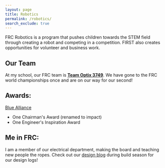```yaml
---
layout: page
title: Robotics
permalink: /robotics/
search_exclude: true
---
```


FRC Robotics is a program that pushes children towards the STEM field through creating a robot and competing in a competition. FIRST also creates opportunities for volunteer and business work.

## Our Team
At my school, our FRC team is **[Team Optix 3749](https://www.team3749.org/home)**. We have gone to the FRC world championships once and are on our way for our second!

## Awards:
[Blue Alliance](https://www.thebluealliance.com/team/3749)
- One Chairman's Award (renamed to impact)
- One Engineer's Inspiration Award

## Me in FRC:
I am a member of our electrical department, making the board and teaching new people the ropes. Check out our [design blog](https://blog.team3749.org) during build season for our design logs!
